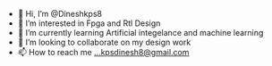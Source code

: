 - 👋 Hi, I’m @Dineshkps8
- 👀 I’m interested in Fpga and Rtl Design 
- 🌱 I’m currently learning Artificial integelance and machine learning
- 💞️ I’m looking to collaborate on my design work
- 📫 How to reach me ...kpsdinesh8@gmail.com

<!---
Dineshkps8/Dineshkps8 is a ✨ special ✨ repository because its `README.md` (this file) appears on your GitHub profile.
You can click the Preview link to take a look at your changes.
--->
